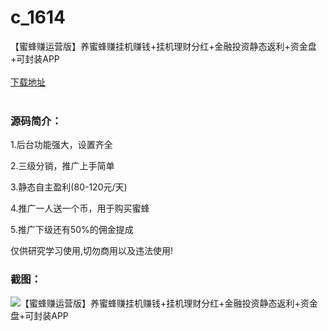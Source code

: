 # c_1614
【蜜蜂赚运营版】养蜜蜂赚挂机赚钱+挂机理财分红+金融投资静态返利+资金盘+可封装APP
<br/></br>
[下载地址](https://www.uuid2.com/1614.html "下载地址")
<br/></br>
<h3>源码简介：</h3>
<p>1.后台功能强大，设置齐全<p>
<p>2.三级分销，推广上手简单<p>
<p>3.静态自主盈利(80-120元/天)<p>
<p>4.推广一人送一个币，用于购买蜜蜂<p>
<p>5.推广下级还有50%的佣金提成<p>
<p>仅供研究学习使用,切勿商用以及违法使用!<p>
<h3>截图：</h3>
<img src="https://www.uuid2.com/wp-content/uploads/img/uimage/59931632287825.png" alt="【蜜蜂赚运营版】养蜜蜂赚挂机赚钱+挂机理财分红+金融投资静态返利+资金盘+可封装APP">
